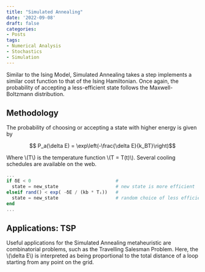 ```yaml
---
title: "Simulated Annealing"
date: '2022-09-08'
draft: false
categories: 
- Posts
tags: 
- Numerical Analysis
- Stochastics
- Simulation
---
```


Similar to the Ising Model, Simulated Annealing takes a step implements a similar cost function to that of the Ising Hamiltonian. Once again, the probability of accepting a less-efficient state follows the Maxwell-Boltzmann distribution.

## Methodology

The probability of choosing or accepting a state with higher energy is given by

$$ P_a(\delta E) = \exp\left(-\frac{\delta E}{k_BT}\right)$$

Where \\(T\\) is the temperature function \\(T = T(t)\\). Several cooling schedules are available on the web.

```julia
...
if δE < 0                               # 
  state = new_state                     # new state is more efficient
elseif rand() < exp( -δE / (kb * Tᵢ))   # 
  state = new_state                     # random choice of less efficient state
end
...
```

## Applications: TSP

Useful applications for the Simulated Annealing metaheuristic are combinatorial problems, such as the Travelling Salesman Problem. Here, the \\(\delta E\\) is interpreted as being proportional to the total distance of a loop starting from any point on the grid.

<!-- {{< video src=tsp.mp4 width="600px" loop="true" autoplay="true" >}} -->
<!-- ![TSP GIF](/images/waves/wave_barriers.gif) -->